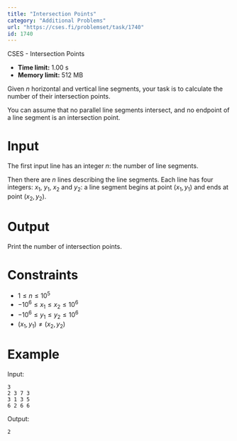 ```yaml
---
title: "Intersection Points"
category: "Additional Problems"
url: "https://cses.fi/problemset/task/1740"
id: 1740
---
```


CSES - Intersection Points

  * **Time limit:** 1.00 s
  * **Memory limit:** 512 MB

Given $n$ horizontal and vertical line segments, your task is to calculate the
number of their intersection points.

You can assume that no parallel line segments intersect, and no endpoint of a
line segment is an intersection point.

# Input

The first input line has an integer $n$: the number of line segments.

Then there are $n$ lines describing the line segments. Each line has four
integers: $x_1$, $y_1$, $x_2$ and $y_2$: a line segment begins at point
$(x_1,y_1)$ and ends at point $(x_2,y_2)$.

# Output

Print the number of intersection points.

# Constraints

  * $1 \le n \le 10^5$
  * $-10^6 \le x_1 \le x_2 \le 10^6$
  * $-10^6 \le y_1 \le y_2 \le 10^6$
  * $(x_1,y_1) \neq (x_2,y_2)$

# Example

Input:

    
    
    3
    2 3 7 3
    3 1 3 5
    6 2 6 6
    

Output:

    
    
    2
    

